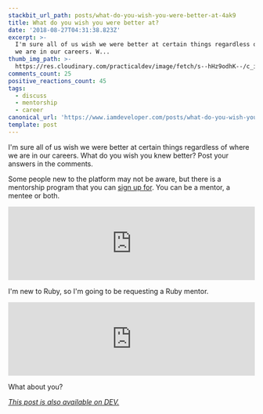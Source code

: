 ```yaml
---
stackbit_url_path: posts/what-do-you-wish-you-were-better-at-4ak9
title: What do you wish you were better at?
date: '2018-08-27T04:31:38.823Z'
excerpt: >-
  I'm sure all of us wish we were better at certain things regardless of where
  we are in our careers. W...
thumb_img_path: >-
  https://res.cloudinary.com/practicaldev/image/fetch/s--hHz9odhK--/c_imagga_scale,f_auto,fl_progressive,h_420,q_66,w_1000/https://thepracticaldev.s3.amazonaws.com/i/tegc5w5d9i1ul82iwseh.gif
comments_count: 25
positive_reactions_count: 45
tags:
  - discuss
  - mentorship
  - career
canonical_url: 'https://www.iamdeveloper.com/posts/what-do-you-wish-you-were-better-at-4ak9/'
template: post
---
```



I'm sure all of us wish we were better at certain things regardless of where we are in our careers. What do you wish you knew better? Post your answers in the comments.

Some people new to the platform may not be aware, but there is a mentorship program that you can [sign up for](https://dev.to/settings/mentorship). You can be a mentor, a mentee or both.


<iframe class="liquidTag" src="https://dev.to/embed/link?args=https%3A%2F%2Fdev.to%2Fdevteam%2Fchangelog-mentor-matchmaking-3bl0" style="border: 0; width: 100%;"></iframe>


I'm new to Ruby, so I'm going to be requesting a Ruby mentor.


<iframe class="liquidTag" src="https://dev.to/embed/link?args=https%3A%2F%2Fdev.to%2Fnickytonline%2Fwhat-arewere-your-go-to-resources-for-learning-ruby-and-rails-5611" style="border: 0; width: 100%;"></iframe>


What about you?

*[This post is also available on DEV.](https://dev.to/nickytonline/what-do-you-wish-you-were-better-at-4ak9)*


<script>
const parent = document.getElementsByTagName('head')[0];
const script = document.createElement('script');
script.type = 'text/javascript';
script.src = 'https://cdnjs.cloudflare.com/ajax/libs/iframe-resizer/4.1.1/iframeResizer.min.js';
script.charset = 'utf-8';
script.onload = function() {
    window.iFrameResize({}, '.liquidTag');
};
parent.appendChild(script);
</script>    
